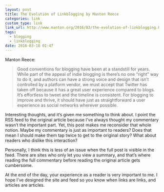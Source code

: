 ```yaml
---
layout: post
title: The Evolution of Linkblogging by Manton Reece
categories: link
custom_type: link
link_url: http://www.manton.org/2016/03/the-evolution-of-linkblogging.html
tags:
  - blogging
  - linkblogging
date: 2016-03-10 01:47
---
```

Manton Reece:

> Good conventions for blogging have been at a standstill for years. While part of the appeal of indie blogging is there’s no one “right” way to do it, and authors can have a strong voice and design that isn’t controlled by a platform vendor, we must accept that Twitter has taken off because it has a great user experience compared to blogs. It’s effortless to tweet and the timeline is consistent. For blogging to improve and thrive, it should have just as straightforward a user experience as social networks wherever possible.

Interesting thoughts, and it’s given me something to think about. I point the RSS feed to the original article because I’ve always thought my commentary wasn’t the important part. Yet, this post makes me reconsider that whole notion. Maybe my commentary is just as important to readers? Does that mean I should make them tap twice to get to the original story? What about readers who dislike this interaction?

Personally, I think this is less of an issue when the full post is visible in the feed. There are sites who only let you view a summary, and that’s where reading the full commentary before reading the original article gets cumbersome.

At the end of the day, your experience as a reader is very important to me. I hope I’ve designed the site and feed so you know when links are links, and articles are articles.
